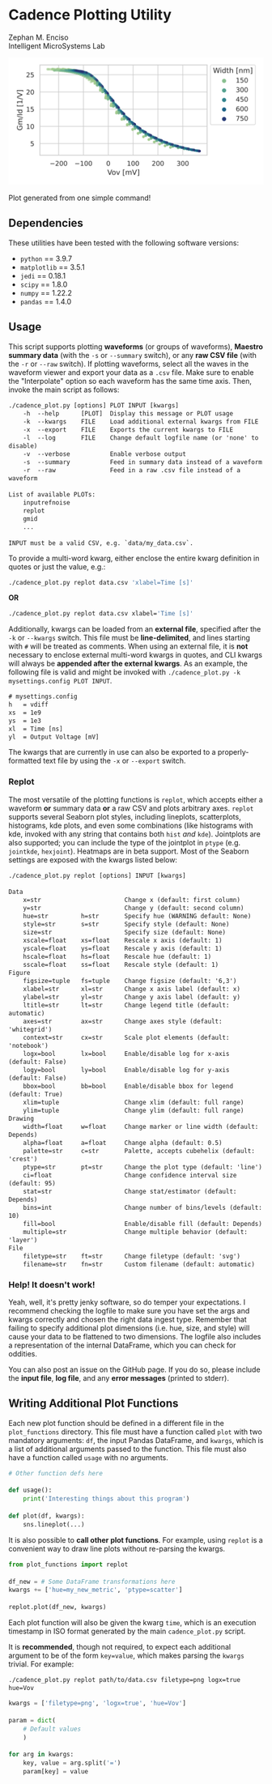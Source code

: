 #   Cadence Plotting Utility

Zephan M. Enciso  
Intelligent MicroSystems Lab  

![Example](./banner.svg)

Plot generated from one simple command!

##  Dependencies

These utilities have been tested with the following software versions:
  - `python` == 3.9.7
  - `matplotlib` == 3.5.1
  - `jedi` == 0.18.1
  - `scipy` == 1.8.0
  - `numpy` == 1.22.2
  - `pandas` == 1.4.0

##  Usage

This script supports plotting **waveforms** (or groups of waveforms), **Maestro
summary data** (with the `-s` or `--summary` switch), or any **raw CSV file**
(with the `-r` or `--raw` switch). If plotting waveforms, select all the waves
in the waveform viewer and export your data as a `.csv` file.  Make sure to
enable the "Interpolate" option so each waveform has the same time axis.  Then,
invoke the main script as follows:

```
./cadence_plot.py [options] PLOT INPUT [kwargs]
    -h  --help      [PLOT]  Display this message or PLOT usage
    -k  --kwargs    FILE    Load additional external kwargs from FILE
    -x  --export    FILE    Exports the current kwargs to FILE
    -l  --log       FILE    Change default logfile name (or 'none' to disable)
    -v  --verbose           Enable verbose output
    -s  --summary           Feed in summary data instead of a waveform
    -r  --raw               Feed in a raw .csv file instead of a waveform

List of available PLOTs:
    inputrefnoise
    replot
    gmid
    ...

INPUT must be a valid CSV, e.g. `data/my_data.csv`.
```

To provide a multi-word kwarg, either enclose the entire kwarg definition in
quotes or just the value, e.g.:

```bash
./cadence_plot.py replot data.csv 'xlabel=Time [s]'
```

**OR**

```bash
./cadence_plot.py replot data.csv xlabel='Time [s]'
```

Additionally, kwargs can be loaded from an **external file**, specified after
the `-k` or `--kwargs` switch.  This file must be **line-delimited**, and lines
starting with `#` will be treated as comments.  When using an external file, it
is **not** necessary to enclose external multi-word kwargs in quotes, and CLI
kwargs will always be **appended after the external kwargs**. As an example, the
following file is valid and might be invoked with `./cadence_plot.py -k
mysettings.config PLOT INPUT`.

```
# mysettings.config
h	= vdiff
xs	= 1e9
ys	= 1e3
xl	= Time [ns]
yl	= Output Voltage [mV]
```

The kwargs that are currently in use can also be exported to a
properly-formatted text file by using the `-x` or `--export` switch.  

### Replot

The most versatile of the plotting functions is `replot`, which accepts either a
waveform **or** summary data **or** a raw CSV and plots arbitrary axes. `replot`
supports several Seaborn plot styles, including lineplots, scatterplots,
histograms, kde plots, and even some combinations (like histograms with kde,
invoked with any string that contains both `hist` _and_ `kde`). Jointplots are
also supported; you can include the type of the jointplot in `ptype` (e.g.
`jointkde`, `hexjoint`). Heatmaps are in beta support.  Most of the Seaborn
settings are exposed with the kwargs listed below:

```
./cadence_plot.py replot [options] INPUT [kwargs]

Data
    x=str                       Change x (default: first column)
    y=str                       Change y (default: second column)
    hue=str         h=str       Specify hue (WARNING default: None)
    style=str       s=str       Specify style (default: None)
    size=str                    Specify size (default: None)
    xscale=float    xs=float    Rescale x axis (default: 1)
    yscale=float    ys=float    Rescale y axis (default: 1)
    hscale=float    hs=float    Rescale hue (default: 1)
    sscale=float    ss=float    Rescale style (default: 1)
Figure
    figsize=tuple   fs=tuple    Change figsize (default: '6,3')
    xlabel=str      xl=str      Change x axis label (default: x)
    ylabel=str      yl=str      Change y axis label (default: y)
    ltitle=str      lt=str      Change legend title (default: automatic)
    axes=str        ax=str      Change axes style (default: 'whitegrid')
    context=str     cx=str      Scale plot elements (default: 'notebook')
    logx=bool       lx=bool     Enable/disable log for x-axis (default: False)
    logy=bool       ly=bool     Enable/disable log for y-axis (default: False)
    bbox=bool       bb=bool     Enable/disable bbox for legend (default: True)
    xlim=tuple                  Change xlim (default: full range)
    ylim=tuple                  Change ylim (default: full range)
Drawing
    width=float     w=float     Change marker or line width (default: Depends)
    alpha=float     a=float     Change alpha (default: 0.5)
    palette=str     c=str       Palette, accepts cubehelix (default: 'crest')
    ptype=str       pt=str      Change the plot type (default: 'line')
    ci=float                    Change confidence interval size (default: 95)
    stat=str                    Change stat/estimator (default: Depends)
    bins=int                    Change number of bins/levels (default: 10)
    fill=bool                   Enable/disable fill (default: Depends)
    multiple=str                Change multiple behavior (default: 'layer')
File
    filetype=str    ft=str      Change filetype (default: 'svg')
    filename=str    fn=str      Custom filename (default: automatic)
```

### Help! It doesn't work!

Yeah, well, it's pretty jenky software, so do temper your expectations.  I
recommend checking the logfile to make sure you have set the args and kwargs
correctly and chosen the right data ingest type.  Remember that failing to
specify additional plot dimensions (i.e. hue, size, and style) will cause your
data to be flattened to two dimensions. The logfile also includes a
representation of the internal DataFrame, which you can check for oddities.

You can also post an issue on the GitHub page.  If you do so, please include the
**input file**, **log file**, and any **error messages** (printed to stderr).

##  Writing Additional Plot Functions

Each new plot function should be defined in a different file in the
`plot_functions` directory.  This file must have a function called `plot` with
two mandatory arguments: `df`, the input Pandas DataFrame, and `kwargs`, which
is a list of additional arguments passed to the function.  This file must also
have a function called `usage` with no arguments.

```python
# Other function defs here

def usage():
    print('Interesting things about this program')

def plot(df, kwargs):
    sns.lineplot(...)
```

It is also possible to **call other plot functions**.  For example, using
`replot` is a convenient way to draw line plots without re-parsing the kwargs.

```python
from plot_functions import replot

df_new = # Some DataFrame transformations here
kwargs += ['hue=my_new_metric', 'ptype=scatter']

replot.plot(df_new, kwargs)
```

Each plot function will also be given the kwarg `time`, which is an execution
timestamp in ISO format generated by the main `cadence_plot.py` script.

It is **recommended**, though not required, to expect each additional argument
to be of the form `key=value`, which makes parsing the `kwargs` trivial.  For
example:

```
./cadence_plot.py replot path/to/data.csv filetype=png logx=true hue=Vov
```

```python
kwargs = ['filetype=png', 'logx=true', 'hue=Vov']

param = dict(
    # Default values
    )

for arg in kwargs:
    key, value = arg.split('=')
    param[key] = value

```
